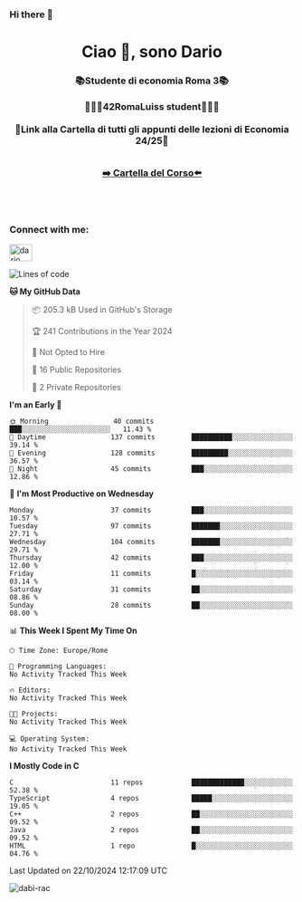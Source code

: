 ### Hi there 👋

<h1 align="center">Ciao 👋, sono Dario</h1>

<h3 align="center">📚Studente di economia Roma 3📚<br><br>👨🏻‍💻42RomaLuiss student👨🏻‍💻<br><br>🔗Link alla Cartella di tutti gli appunti delle lezioni di Economia 24/25🔗<br><br>
<p align="center">
<a href="https://github.com/dabi-rac/University" target="_blank">➡️ Cartella del Corso⬅️</a>
</p>
</h3>
<br><br>

<h3 align="left">Connect with me:</h3>
<p align="left">
<a href=https://it.linkedin.com/in/dario-abi-rached-056859234 target="blank"><img align="center" src="https://raw.githubusercontent.com/rahuldkjain/github-profile-readme-generator/master/src/images/icons/Social/linked-in-alt.svg" alt="dario abi rached" height="30" width="40" /></a>
</p>

<!--START_SECTION:waka-->
![Lines of code](https://img.shields.io/badge/From%20Hello%20World%20I%27ve%20Written-766.8%20thousand%20lines%20of%20code-blue)

**🐱 My GitHub Data** 

> 📦 205.3 kB Used in GitHub's Storage 
 > 
> 🏆 241 Contributions in the Year 2024
 > 
> 🚫 Not Opted to Hire
 > 
> 📜 16 Public Repositories 
 > 
> 🔑 2 Private Repositories 
 > 
**I'm an Early 🐤** 

```text
🌞 Morning                40 commits          ███░░░░░░░░░░░░░░░░░░░░░░   11.43 % 
🌆 Daytime                137 commits         ██████████░░░░░░░░░░░░░░░   39.14 % 
🌃 Evening                128 commits         █████████░░░░░░░░░░░░░░░░   36.57 % 
🌙 Night                  45 commits          ███░░░░░░░░░░░░░░░░░░░░░░   12.86 % 
```
📅 **I'm Most Productive on Wednesday** 

```text
Monday                   37 commits          ███░░░░░░░░░░░░░░░░░░░░░░   10.57 % 
Tuesday                  97 commits          ███████░░░░░░░░░░░░░░░░░░   27.71 % 
Wednesday                104 commits         ███████░░░░░░░░░░░░░░░░░░   29.71 % 
Thursday                 42 commits          ███░░░░░░░░░░░░░░░░░░░░░░   12.00 % 
Friday                   11 commits          █░░░░░░░░░░░░░░░░░░░░░░░░   03.14 % 
Saturday                 31 commits          ██░░░░░░░░░░░░░░░░░░░░░░░   08.86 % 
Sunday                   28 commits          ██░░░░░░░░░░░░░░░░░░░░░░░   08.00 % 
```


📊 **This Week I Spent My Time On** 

```text
🕑︎ Time Zone: Europe/Rome

💬 Programming Languages: 
No Activity Tracked This Week

🔥 Editors: 
No Activity Tracked This Week

🐱‍💻 Projects: 
No Activity Tracked This Week

💻 Operating System: 
No Activity Tracked This Week
```

**I Mostly Code in C** 

```text
C                        11 repos            █████████████░░░░░░░░░░░░   52.38 % 
TypeScript               4 repos             █████░░░░░░░░░░░░░░░░░░░░   19.05 % 
C++                      2 repos             ██░░░░░░░░░░░░░░░░░░░░░░░   09.52 % 
Java                     2 repos             ██░░░░░░░░░░░░░░░░░░░░░░░   09.52 % 
HTML                     1 repo              █░░░░░░░░░░░░░░░░░░░░░░░░   04.76 % 
```




 Last Updated on 22/10/2024 12:17:09 UTC
<!--END_SECTION:waka-->

<p align="left"> <img src="https://komarev.com/ghpvc/?username=dabi-rac&label=Profile%20views&color=0e75b6&style=flat" alt="dabi-rac" /> </p>

